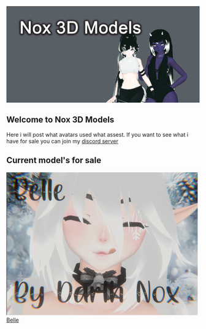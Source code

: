 ![Image](https://github.com/Drth-Nox/Drth-Nox.github.io/blob/main/wellok.png)
## Welcome to Nox 3D Models

Here i will post what avatars used what assest. If you want to see what i have for sale you can join my [discord server](https://discord.gg/p3RKKSa)

## Current model's for sale
![Image](https://github.com/Drth-Nox/Drth-Nox.github.io/blob/main/unknown.png)
[Belle](https://gum.co/BelleVR)




